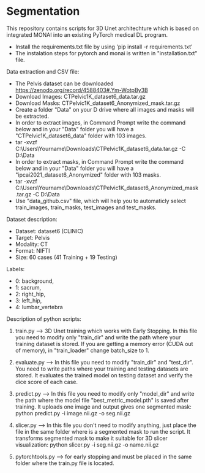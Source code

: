 # Segmentation

This repository contains scripts for 3D Unet architechture which is based on integrated MONAI into an existing PyTorch medical DL program. 

* Install the requirements.txt file by using 'pip install -r requirements.txt'
* The instalation steps for pytorch and monai is written in "installation.txt" file.

Data extraction and CSV file:
* The Pelvis dataset can be downloaded https://zenodo.org/record/4588403#.Ym-WotpBy3B
* Download Images: CTPelvic1K_dataset6_data.tar.gz
* Download Masks: CTPelvic1K_dataset6_Anonymized_mask.tar.gz
* Create a folder "Data" on your D drive where all images and masks will be extracted. 
* In order to extract images, in Command Prompt write the command below and in your "Data" folder you will have a "CTPelvic1K_dataset6_data" folder with 103 images.
* tar -xvzf C:\Users\Yourname\Downloads\CTPelvic1K_dataset6_data.tar.gz -C D:\Data
* In order to extract masks, in Command Prompt write the command below and in your "Data" folder you will have a "ipcai2021_dataset6_Anonymized" folder with 103 masks.
* tar -xvzf C:\Users\Yourname\Downloads\CTPelvic1K_dataset6_Anonymized_mask.tar.gz -C D:\Data
* Use "data_github.csv" file, which will help you to automaticly select train_images, train_masks, test_images and test_masks.


Dataset description:
* Dataset: dataset6 (CLINIC) 
* Target: Pelvis
* Modality: CT
* Format: NIFTI
* Size: 60 cases (41 Training + 19 Testing)

Labels: 
* 0: background, 
* 1: sacrum, 
* 2: right_hip, 
* 3: left_hip, 
* 4: lumbar_vertebra    




Description of python scripts:

1) train.py --> 3D Unet training which works with Early Stopping. In this file you need to modify only "train_dir" and write the path where your training dataset is stored. If you are getting a memory error (CUDA out of memory), in "train_loader" change batch_size to 1.

2) evaluate.py --> In this file you need to modify "train_dir" and "test_dir". You need to write paths where your training and testing datasets are stored. It evaluates the trained model on testing dataset and verify the dice score of each case. 
 
3) predict.py --> In this file you need to modify only "model_dir" and write the path where the model file "best_metric_model.pth" is saved after training. It uploads one image and output gives one segmented mask: 
python predict.py -i image.nii.gz -o seg.nii.gz
     
4) slicer.py -->  In this file you don't need to modify anything, just place the file in the same folder where is a segmented mask to run the script. It transforms segmented mask to make it suitable for 3D slicer visualization: 
python slicer.py -i seg.nii.gz -o name.nii.gz

5) pytorchtools.py --> for early stopping and must be placed in the same folder where the train.py file is located. 
